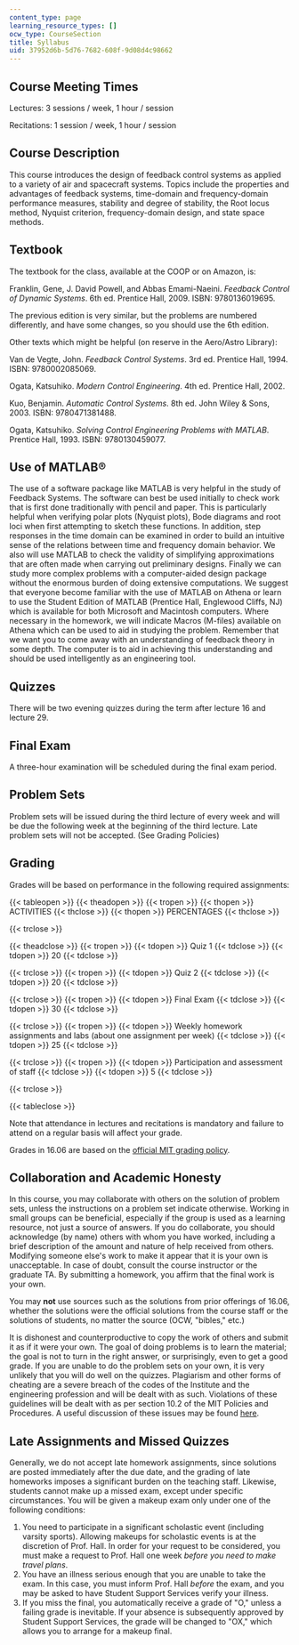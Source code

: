 ```yaml
---
content_type: page
learning_resource_types: []
ocw_type: CourseSection
title: Syllabus
uid: 37952d6b-5d76-7682-608f-9d08d4c98662
---
```


Course Meeting Times
--------------------

Lectures: 3 sessions / week, 1 hour / session

Recitations: 1 session / week, 1 hour / session

Course Description
------------------

This course introduces the design of feedback control systems as applied to a variety of air and spacecraft systems. Topics include the properties and advantages of feedback systems, time-domain and frequency-domain performance measures, stability and degree of stability, the Root locus method, Nyquist criterion, frequency-domain design, and state space methods.

Textbook
--------

The textbook for the class, available at the COOP or on Amazon, is:

Franklin, Gene, J. David Powell, and Abbas Emami-Naeini. _Feedback Control of Dynamic Systems_. 6th ed. Prentice Hall, 2009. ISBN: 9780136019695.

The previous edition is very similar, but the problems are numbered differently, and have some changes, so you should use the 6th edition.

Other texts which might be helpful (on reserve in the Aero/Astro Library):

Van de Vegte, John. _Feedback Control Systems_. 3rd ed. Prentice Hall, 1994. ISBN: 9780002085069.

Ogata, Katsuhiko. _Modern Control Engineering_. 4th ed. Prentice Hall, 2002.

Kuo, Benjamin. _Automatic Control Systems_. 8th ed. John Wiley & Sons, 2003. ISBN: 9780471381488.

Ogata, Katsuhiko. _Solving Control Engineering Problems with MATLAB_. Prentice Hall, 1993. ISBN: 9780130459077.

Use of MATLAB®
--------------

The use of a software package like MATLAB is very helpful in the study of Feedback Systems. The software can best be used initially to check work that is first done traditionally with pencil and paper. This is particularly helpful when verifying polar plots (Nyquist plots), Bode diagrams and root loci when first attempting to sketch these functions. In addition, step responses in the time domain can be examined in order to build an intuitive sense of the relations between time and frequency domain behavior. We also will use MATLAB to check the validity of simplifying approximations that are often made when carrying out preliminary designs. Finally we can study more complex problems with a computer-aided design package without the enormous burden of doing extensive computations. We suggest that everyone become familiar with the use of MATLAB on Athena or learn to use the Student Edition of MATLAB (Prentice Hall, Englewood Cliffs, NJ) which is available for both Microsoft and Macintosh computers. Where necessary in the homework, we will indicate Macros (M-files) available on Athena which can be used to aid in studying the problem. Remember that we want you to come away with an understanding of feedback theory in some depth. The computer is to aid in achieving this understanding and should be used intelligently as an engineering tool.

Quizzes
-------

There will be two evening quizzes during the term after lecture 16 and lecture 29.

Final Exam
----------

A three-hour examination will be scheduled during the final exam period.

Problem Sets
------------

Problem sets will be issued during the third lecture of every week and will be due the following week at the beginning of the third lecture. Late problem sets will not be accepted. (See Grading Policies)

Grading
-------

Grades will be based on performance in the following required assignments:

{{< tableopen >}}
{{< theadopen >}}
{{< tropen >}}
{{< thopen >}}
ACTIVITIES
{{< thclose >}}
{{< thopen >}}
PERCENTAGES
{{< thclose >}}

{{< trclose >}}

{{< theadclose >}}
{{< tropen >}}
{{< tdopen >}}
Quiz 1
{{< tdclose >}}
{{< tdopen >}}
20
{{< tdclose >}}

{{< trclose >}}
{{< tropen >}}
{{< tdopen >}}
Quiz 2
{{< tdclose >}}
{{< tdopen >}}
20
{{< tdclose >}}

{{< trclose >}}
{{< tropen >}}
{{< tdopen >}}
Final Exam
{{< tdclose >}}
{{< tdopen >}}
30
{{< tdclose >}}

{{< trclose >}}
{{< tropen >}}
{{< tdopen >}}
Weekly homework assignments and labs (about one assignment per week)
{{< tdclose >}}
{{< tdopen >}}
25
{{< tdclose >}}

{{< trclose >}}
{{< tropen >}}
{{< tdopen >}}
Participation and assessment of staff
{{< tdclose >}}
{{< tdopen >}}
5
{{< tdclose >}}

{{< trclose >}}

{{< tableclose >}}

Note that attendance in lectures and recitations is mandatory and failure to attend on a regular basis will affect your grade.

Grades in 16.06 are based on the [official MIT grading policy](https://registrar.mit.edu/classes-grades-evaluations/grades/grading-policies).

Collaboration and Academic Honesty
----------------------------------

In this course, you may collaborate with others on the solution of problem sets, unless the instructions on a problem set indicate otherwise. Working in small groups can be beneficial, especially if the group is used as a learning resource, not just a source of answers. If you do collaborate, you should acknowledge (by name) others with whom you have worked, including a brief description of the amount and nature of help received from others. Modifying someone else's work to make it appear that it is your own is unacceptable. In case of doubt, consult the course instructor or the graduate TA. By submitting a homework, you affirm that the final work is your own.

You may **not** use sources such as the solutions from prior offerings of 16.06, whether the solutions were the official solutions from the course staff or the solutions of students, no matter the source (OCW, "bibles," etc.)

It is dishonest and counterproductive to copy the work of others and submit it as if it were your own. The goal of doing problems is to learn the material; the goal is not to turn in the right answer, or surprisingly, even to get a good grade. If you are unable to do the problem sets on your own, it is very unlikely that you will do well on the quizzes. Plagiarism and other forms of cheating are a severe breach of the codes of the Institute and the engineering profession and will be dealt with as such. Violations of these guidelines will be dealt with as per section 10.2 of the MIT Policies and Procedures. A useful discussion of these issues may be found [here](http://web.mit.edu/academicintegrity/).

Late Assignments and Missed Quizzes
-----------------------------------

Generally, we do not accept late homework assignments, since solutions are posted immediately after the due date, and the grading of late homeworks imposes a significant burden on the teaching staff. Likewise, students cannot make up a missed exam, except under specific circumstances. You will be given a makeup exam only under one of the following conditions:

1.  You need to participate in a significant scholastic event (including varsity sports). Allowing makeups for scholastic events is at the discretion of Prof. Hall. In order for your request to be considered, you must make a request to Prof. Hall one week _before you need to make travel plans_.
2.  You have an illness serious enough that you are unable to take the exam. In this case, you must inform Prof. Hall _before_ the exam, and you may be asked to have Student Support Services verify your illness.
3.  If you miss the final, you automatically receive a grade of "O," unless a failing grade is inevitable. If your absence is subsequently approved by Student Support Services, the grade will be changed to "OX," which allows you to arrange for a makeup final.